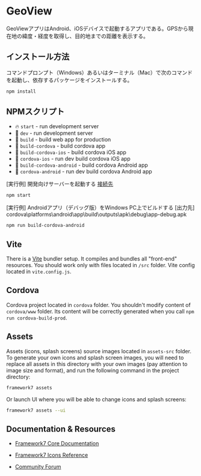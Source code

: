 # GeoView

GeoViewアプリはAndroid、iOSデバイスで起動するアプリである。GPSから現在地の緯度・経度を取得し、目的地までの距離を表示する。

## インストール方法

コマンドプロンプト（Windows）あるいはターミナル（Mac）で次のコマンドを起動し、依存するパッケージをインストールする。

```bash
npm install
```

## NPMスクリプト

* 🔥 `start` - run development server
* 🔧 `dev` - run development server
* 🔧 `build` - build web app for production
* 📱 `build-cordova` - build cordova app
* 📱 `build-cordova-ios` - build cordova iOS app
* 📱 `cordova-ios` - run dev build cordova iOS app
* 📱 `build-cordova-android` - build cordova Android app
* 📱 `cordova-android` - run dev build cordova Android app

[実行例] 開発向けサーバーを起動する
[接続先](http://localhost:5173/)

```bash
npm start
```

[実行例] Androidアプリ（デバッグ版）をWindows PC上でビルドする
[出力先] cordova\platforms\android\app\build\outputs\apk\debug\app-debug.apk

```bash
npm run build-cordova-android
```

## Vite

There is a [Vite](https://vitejs.dev) bundler setup. It compiles and bundles all "front-end" resources. You should work only with files located in `/src` folder. Vite config located in `vite.config.js`.

## Cordova

Cordova project located in `cordova` folder. You shouldn't modify content of `cordova/www` folder. Its content will be correctly generated when you call `npm run cordova-build-prod`.

## Assets

Assets (icons, splash screens) source images located in `assets-src` folder. To generate your own icons and splash screen images, you will need to replace all assets in this directory with your own images (pay attention to image size and format), and run the following command in the project directory:

```bash
framework7 assets
```

Or launch UI where you will be able to change icons and splash screens:

```bash
framework7 assets --ui
```

## Documentation & Resources

* [Framework7 Core Documentation](https://framework7.io/docs/)

* [Framework7 Icons Reference](https://framework7.io/icons/)
* [Community Forum](https://forum.framework7.io)
